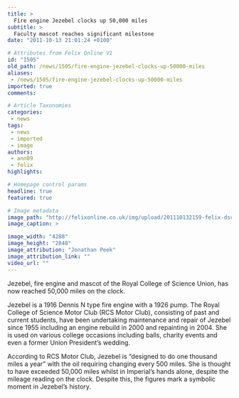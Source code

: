 ```yaml
---
title: >
  Fire engine Jezebel clocks up 50,000 miles
subtitle: >
  Faculty mascot reaches significant milestone
date: "2011-10-13 21:01:24 +0100"

# Attributes from Felix Online V1
id: "1505"
old_path: /news/1505/fire-engine-jezebel-clocks-up-50000-miles
aliases:
 - /news/1505/fire-engine-jezebel-clocks-up-50000-miles
imported: true
comments:

# Article Taxonomies
categories:
 - news
tags:
 - news
 - imported
 - image
authors:
 - ann09
 - felix
highlights:

# Homepage control params
headline: true
featured: true

# Image metadata
image_path: "http://felixonline.co.uk/img/upload/201110132159-felix-dsc_4859.jpg"
image_caption: >

image_width: "4288"
image_height: "2848"
image_attribution: "Jonathan Peek"
image_attribution_link: ""
video_url: ""
---
```


Jezebel, fire engine and mascot of the Royal College of Science Union, has now reached 50,000 miles on the clock.

Jezebel is a 1916 Dennis N type fire engine with a 1926 pump. The Royal College of Science Motor Club (RCS Motor Club), consisting of past and current students, have been undertaking maintenance and repair of Jezebel since 1955 including an engine rebuild in 2000 and repainting in 2004. She is used on various college occasions including balls, charity events and even a former Union President’s wedding.

According to RCS Motor Club, Jezebel is “designed to do one thousand miles a year” with the oil requiring changing every 500 miles. She is thought to have exceeded 50,000 miles whilst in Imperial’s hands alone, despite the mileage reading on the clock. Despite this, the figures mark a symbolic moment in Jezebel’s history.

